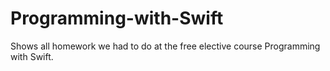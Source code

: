 # Programming-with-Swift
Shows all homework we had to do at the free elective course Programming with Swift.
